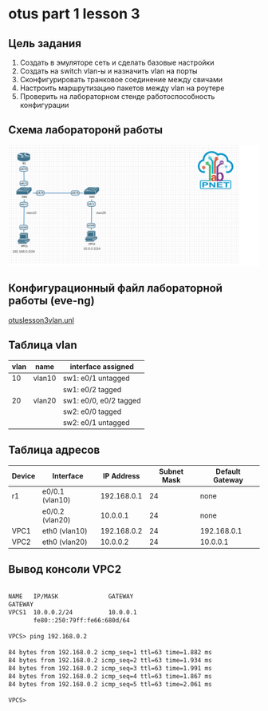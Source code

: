 # otus part 1 lesson 3
## Цель задания
1. Создать в эмуляторе сеть и сделать базовые настройки
2. Создать на switch vlan-ы и назначить vlan на порты
3. Сконфигурировать транковое соединение между свичами
4. Настроить маршрутизацию пакетов между vlan на роутере
5. Проверить на лабораторном стенде работоспособность конфигурации
## Схема лабораторонй работы
![alt-текст](img/otuslesson3vlan.png "Скриншот лабораторной работы")
## Конфигурационный файл лабораторной работы (eve-ng)
[otuslesson3vlan.unl](otuslesson3vlan.unl)
## Таблица vlan
vlan | name | interface assigned
-----|------|-------------------
10 | vlan10 | sw1: e0/1 untagged
   |       | | sw1: e0/2 tagged
20 | vlan20 | sw1: e0/0, e0/2 tagged
   |       | | sw2: e0/0 tagged
   |       | | sw2: e0/1 untagged
## Таблица адресов
Device | Interface | IP Address | Subnet Mask | Default Gateway
-------|-----------|------------|-------------|----------------
r1 | e0/0.1 (vlan10) | 192.168.0.1 | 24      | none
  | | e0/0.2 (vlan20) | 10.0.0.1 | 24      | none
VPC1 | eth0 (vlan10) | 192.168.0.2 | 24      | 192.168.0.1
VPC2 | eth0 (vlan20) | 10.0.0.2 | 24      | 10.0.0.1
## Вывод консоли VPC2

```VPCS> show

NAME   IP/MASK              GATEWAY                             GATEWAY
VPCS1  10.0.0.2/24          10.0.0.1
       fe80::250:79ff:fe66:680d/64

VPCS> ping 192.168.0.2

84 bytes from 192.168.0.2 icmp_seq=1 ttl=63 time=1.882 ms
84 bytes from 192.168.0.2 icmp_seq=2 ttl=63 time=1.934 ms
84 bytes from 192.168.0.2 icmp_seq=3 ttl=63 time=1.991 ms
84 bytes from 192.168.0.2 icmp_seq=4 ttl=63 time=1.867 ms
84 bytes from 192.168.0.2 icmp_seq=5 ttl=63 time=2.061 ms

VPCS>
```